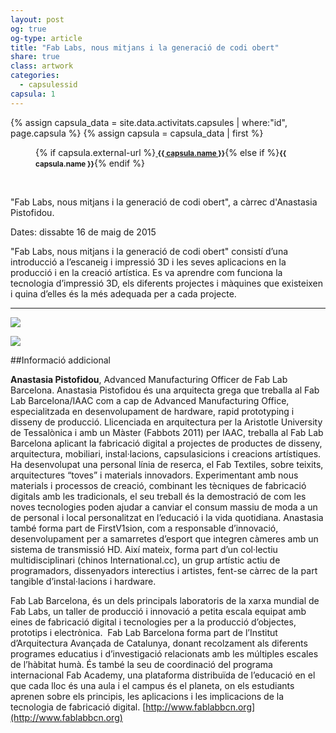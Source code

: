 ```yaml
---
layout: post
og: true
og-type: article
title: "Fab Labs, nous mitjans i la generació de codi obert" 
share: true
class: artwork
categories:
  - capsulessid
capsula: 1
---
```


{% assign capsula_data = site.data.activitats.capsules | where:"id", page.capsula %}
{% assign capsula = capsula_data | first %}
<figure>
	<a href="{{ page.url }}">
		<div class="padding-artwork-container">
			<div class="embed-container embed-container_{{ capsula.aspect-ratio }}">
				<iron-image sizing="cover" class="iron-image-size" preload fade src="/images/capsules/{{ capsula.featured-img }}"></iron-image>	
			</div>
		</div>
	</a>
	<figcaption>
		<p>{% if capsula.external-url %}<a href="{{ capsula.external-url }}"><small><i class="fa fa-external-link"></i> <strong>{{ capsula.name }}</strong></small></a>{% else if %}<small><strong>{{ capsula.name }}</strong></small>{% endif %}</p>
	</figcaption>
</figure>

<!--more-->
<br/>

"Fab Labs, nous mitjans i la generació de codi obert", a càrrec d'Anastasia Pistofidou.

Dates: dissabte 16 de maig de 2015

"Fab Labs, nous mitjans i la generació de codi obert" consistí d’una introducció a l’escaneig i impressió 3D i les seves aplicacions en la producció i en la creació artística. Es va aprendre com funciona la tecnologia d’impressió 3D, els diferents projectes i màquines que existeixen i quina d’elles és la més adequada per a cada projecte.

---
<div class="row">
	<div class="col-md-offset-1 col-lg-offset-1 col-lg-5 col-md-5">
		<p><img src="/images/capsules/{{ capsula.images | first }}"></p>
	</div>
	<div class="col-lg-5 col-md-5">
		<p><img src="/images/capsules/{{ capsula.images | last }}"></p>
	</div>
</div>

##Informació addicional

**Anastasia Pistofidou**, Advanced Manufacturing Officer de Fab Lab Barcelona.
Anastasia Pistofidou és una arquitecta grega que treballa al Fab Lab Barcelona/IAAC com a cap de Advanced Manufacturing Office, especialitzada en desenvolupament de hardware, rapid prototyping i disseny de producció. Llicenciada en arquitectura per la Aristotle University de Tessalònica i amb un Màster (Fabbots 2011) per IAAC, treballa al Fab Lab Barcelona aplicant la fabricació digital a projectes de productes de disseny, arquitectura, mobiliari, instal·lacions, capsulasicions i creacions artístiques. Ha desenvolupat una personal línia de reserca, el Fab Textiles, sobre teixits, arquitectures “toves” i materials innovadors. Experimentant amb nous materials i processos de creació, combinant les tècniques de fabricació digitals amb les tradicionals, el seu treball és la demostració de com les noves tecnologies poden ajudar a canviar el consum massiu de moda a un de personal i local personalitzat en l’educació i la vida quotidiana. Anastasia també forma part de FirstV1sion, com a responsable d’innovació, desenvolupament per a samarretes d’esport que integren càmeres amb un sistema de transmissió HD. Així mateix, forma part d’un col·lectiu multidisciplinari (chinos International.cc), un grup artístic actiu de
programadors, dissenyadors interectius i artistes, fent-se càrrec de la part tangible d’instal·lacions i hardware.

Fab Lab Barcelona, és un dels principals laboratoris de la xarxa mundial de Fab Labs, un taller de producció i innovació a petita escala equipat amb eines de fabricació digital i tecnologies per a la producció d’objectes, prototips i electrònica.  Fab Lab Barcelona forma part de l’Institut d’Arquitectura Avançada
de Catalunya, donant recolzament als diferents programes educatius i d’investigació relacionats amb les múltiples escales de l’hàbitat humà. És també la seu de coordinació del programa internacional Fab Academy, una plataforma distribuïda de l’educació en el que cada lloc és una aula i el campus és el planeta, on els estudiants aprenen sobre els principis, les aplicacions i les implicacions de la tecnologia de fabricació digital.
[http://www.fablabbcn.org](http://www.fablabbcn.org)